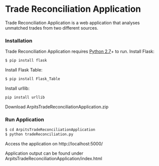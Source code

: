 # Trade Reconciliation Application

Trade Reconciliation Application is a web application that analyses unmatched trades from two different sources. 

### Installation

Trade Reconciliation Application requires [Python 2.7](https://www.python.org/download/releases/2.7/)+ to run.
Install Flask:
```sh
$ pip install flask
```
Install Flask Table:
```sh
$ pip install Flask_Table
```
Install urllib:
```sh
pip install urllib
```
Download ArpitsTradeReconciliationApplication.zip 

### Run Application

```sh
$ cd ArpitsTradeReconciliationApplication
$ python tradeReconciliation.py
```
Access the application on http://localhost:5000/

Application output can be found under ArpitsTradeReconciliationApplication/index.html